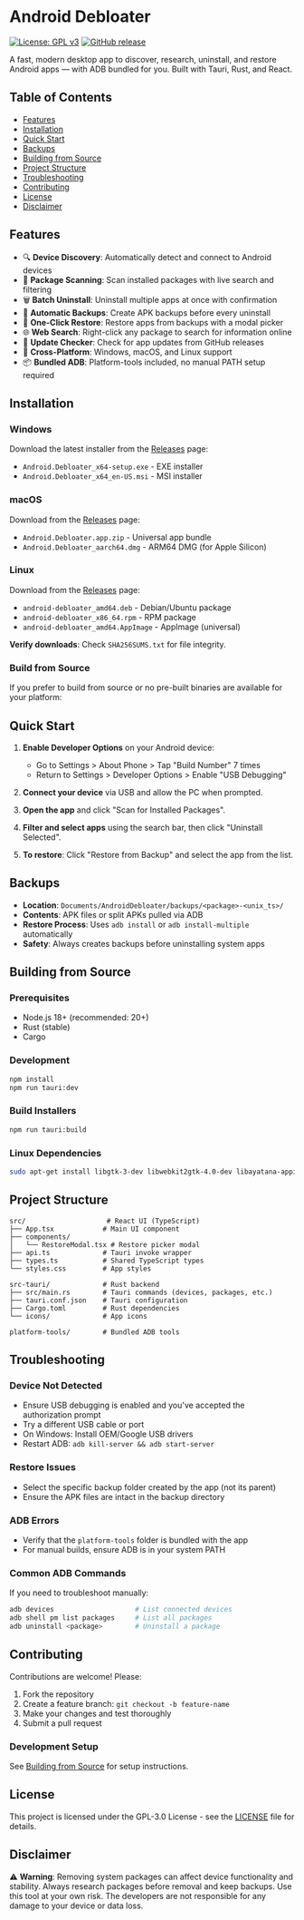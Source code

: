 # Android Debloater

[![License: GPL v3](https://img.shields.io/badge/License-GPLv3-blue.svg)](https://www.gnu.org/licenses/gpl-3.0)
[![GitHub release](https://img.shields.io/github/release/oop7/Android-debloater.svg)](https://github.com/oop7/Android-debloater/releases)

A fast, modern desktop app to discover, research, uninstall, and restore Android apps — with ADB bundled for you. Built with Tauri, Rust, and React.

## Table of Contents

- [Features](#features)
- [Installation](#installation)
- [Quick Start](#quick-start)
- [Backups](#backups)
- [Building from Source](#building-from-source)
- [Project Structure](#project-structure)
- [Troubleshooting](#troubleshooting)
- [Contributing](#contributing)
- [License](#license)
- [Disclaimer](#disclaimer)

## Features

- 🔍 **Device Discovery**: Automatically detect and connect to Android devices
- 📱 **Package Scanning**: Scan installed packages with live search and filtering
- 🗑️ **Batch Uninstall**: Uninstall multiple apps at once with confirmation
- 💾 **Automatic Backups**: Create APK backups before every uninstall
- 🔄 **One-Click Restore**: Restore apps from backups with a modal picker
- 🌐 **Web Search**: Right-click any package to search for information online
- 🔄 **Update Checker**: Check for app updates from GitHub releases
- 🚀 **Cross-Platform**: Windows, macOS, and Linux support
- 📦 **Bundled ADB**: Platform-tools included, no manual PATH setup required

## Installation

### Windows
Download the latest installer from the [Releases](https://github.com/oop7/Android-debloater/releases) page:
- `Android.Debloater_x64-setup.exe` - EXE installer
- `Android.Debloater_x64_en-US.msi` - MSI installer

### macOS
Download from the [Releases](https://github.com/oop7/Android-debloater/releases) page:
- `Android.Debloater.app.zip` - Universal app bundle
- `Android.Debloater_aarch64.dmg` - ARM64 DMG (for Apple Silicon)

### Linux
Download from the [Releases](https://github.com/oop7/Android-debloater/releases) page:
- `android-debloater_amd64.deb` - Debian/Ubuntu package
- `android-debloater_x86_64.rpm` - RPM package
- `android-debloater_amd64.AppImage` - AppImage (universal)

**Verify downloads**: Check `SHA256SUMS.txt` for file integrity.

### Build from Source
If you prefer to build from source or no pre-built binaries are available for your platform:

## Quick Start

1. **Enable Developer Options** on your Android device:
   - Go to Settings > About Phone > Tap "Build Number" 7 times
   - Return to Settings > Developer Options > Enable "USB Debugging"

2. **Connect your device** via USB and allow the PC when prompted.

3. **Open the app** and click "Scan for Installed Packages".

4. **Filter and select apps** using the search bar, then click "Uninstall Selected".

5. **To restore**: Click "Restore from Backup" and select the app from the list.

## Backups

- **Location**: `Documents/AndroidDebloater/backups/<package>-<unix_ts>/`
- **Contents**: APK files or split APKs pulled via ADB
- **Restore Process**: Uses `adb install` or `adb install-multiple` automatically
- **Safety**: Always creates backups before uninstalling system apps

## Building from Source

### Prerequisites
- Node.js 18+ (recommended: 20+)
- Rust (stable)
- Cargo

### Development
```bash
npm install
npm run tauri:dev
```

### Build Installers
```bash
npm run tauri:build
```

### Linux Dependencies
```bash
sudo apt-get install libgtk-3-dev libwebkit2gtk-4.0-dev libayatana-appindicator3-dev librsvg2-dev libsoup2.4-dev libglib2.0-dev libjavascriptcoregtk-4.0-dev
```

## Project Structure

```
src/                    # React UI (TypeScript)
├── App.tsx            # Main UI component
├── components/
│   └── RestoreModal.tsx # Restore picker modal
├── api.ts             # Tauri invoke wrapper
├── types.ts           # Shared TypeScript types
└── styles.css         # App styles

src-tauri/             # Rust backend
├── src/main.rs        # Tauri commands (devices, packages, etc.)
├── tauri.conf.json    # Tauri configuration
├── Cargo.toml         # Rust dependencies
└── icons/             # App icons

platform-tools/        # Bundled ADB tools
```

## Troubleshooting

### Device Not Detected
- Ensure USB debugging is enabled and you've accepted the authorization prompt
- Try a different USB cable or port
- On Windows: Install OEM/Google USB drivers
- Restart ADB: `adb kill-server && adb start-server`

### Restore Issues
- Select the specific backup folder created by the app (not its parent)
- Ensure the APK files are intact in the backup directory

### ADB Errors
- Verify that the `platform-tools` folder is bundled with the app
- For manual builds, ensure ADB is in your system PATH

### Common ADB Commands
If you need to troubleshoot manually:
```bash
adb devices                    # List connected devices
adb shell pm list packages     # List all packages
adb uninstall <package>        # Uninstall a package
```

## Contributing

Contributions are welcome! Please:

1. Fork the repository
2. Create a feature branch: `git checkout -b feature-name`
3. Make your changes and test thoroughly
4. Submit a pull request

### Development Setup
See [Building from Source](#building-from-source) for setup instructions.

## License

This project is licensed under the GPL-3.0 License - see the [LICENSE](LICENSE) file for details.

## Disclaimer

⚠️ **Warning**: Removing system packages can affect device functionality and stability. Always research packages before removal and keep backups. Use this tool at your own risk. The developers are not responsible for any damage to your device or data loss.

